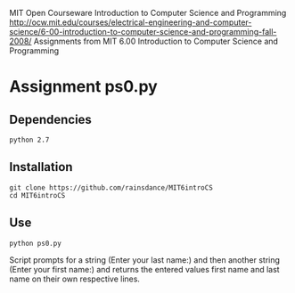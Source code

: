MIT Open Courseware
Introduction to Computer Science and Programming
http://ocw.mit.edu/courses/electrical-engineering-and-computer-science/6-00-introduction-to-computer-science-and-programming-fall-2008/
Assignments from MIT 6.00 Introduction to Computer Science and Programming

<h1>Assignment ps0.py</h1>

<h2>Dependencies</h2>

    python 2.7

<h2>Installation</h2>

    git clone https://github.com/rainsdance/MIT6introCS
    cd MIT6introCS

<h2>Use</h2>

    python ps0.py

<p>Script prompts for a string (Enter your last name:) and then another string (Enter your first name:) and returns the entered values first name and last name on their own respective lines.</p>
